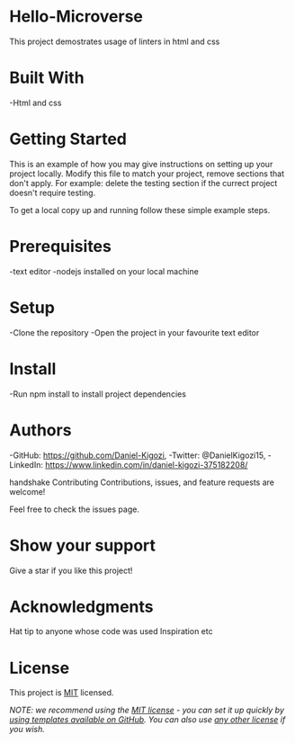 # Hello-Microverse

This project demostrates usage of linters in html and css

# Built With
-Html and css

# Getting Started
This is an example of how you may give instructions on setting up your project locally. Modify this file to match your project, remove sections that don't apply. For example: delete the testing section if the currect project doesn't require testing.

To get a local copy up and running follow these simple example steps.

# Prerequisites
-text editor
-nodejs installed on your local machine

# Setup
-Clone the repository
-Open the project in your favourite text editor

# Install
-Run npm install to install project dependencies

# Authors
-GitHub: https://github.com/Daniel-Kigozi,
-Twitter: @DanielKigozi15,
-LinkedIn: https://www.linkedin.com/in/daniel-kigozi-375182208/

handshake Contributing
Contributions, issues, and feature requests are welcome!

Feel free to check the issues page.

# Show your support
Give a star if you like this project!

# Acknowledgments

Hat tip to anyone whose code was used
Inspiration
etc

# License

This project is [MIT](./LICENSE) licensed.

_NOTE: we recommend using the [MIT license](https://choosealicense.com/licenses/mit/) - you can set it up quickly by [using templates available on GitHub](https://docs.github.com/en/communities/setting-up-your-project-for-healthy-contributions/adding-a-license-to-a-repository). You can also use [any other license](https://choosealicense.com/licenses/) if you wish._